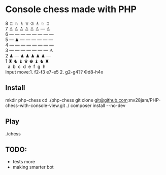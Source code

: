 # Console chess made with PHP 
8 ♖ ♘ ♗ ♕ ♔ ♗ ♘ ♖   
7 ♙ ♙ ♙ ♙ ♙ ♙ ― ♙   
6 ― ― ― ― ― ― ― ―   
5 ― ♟ ― ― ― ― ― ―   
4 ― ― ― ― ― ― ― ―   
3 ― ― ― ― ― ― ― ♙   
2 ♟ ― ♟ ♟ ♟ ♟ ♟ ―   
1 ♜ ♞ ♝ ♛ ♚ ♝ ♞ ♜   
&nbsp; a&nbsp; b&nbsp; c&nbsp; d&nbsp; e&nbsp; f&nbsp; g&nbsp; h   
Input move:1. f2-f3 e7-e5 2. g2-g4?? Фd8-h4x

## Install
mkdir php-chess
cd ./php-chess
git clone git@github.com:mv28jam/PHP-chess-with-console-view.git ./
composer install --no-dev

## Play
./chess

## TODO:
- tests more
- making smarter bot 
